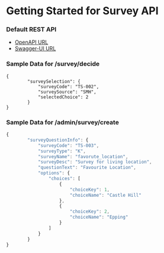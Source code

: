 # Getting Started for Survey API

### Default REST API
* [OpenAPI URL](http://localhost:8080/api/v3/api-docs)
* [Swagger-UI URL](http://localhost:8080/api/swagger-ui.html)

### Sample Data for /survey/decide
```
{
        "surveySelection": {
            "surveyCode": "TS-002",
            "surveySource": "SMH",
            "selectedChoice": 2
        }
}
```
### Sample Data for /admin/survey/create
```javascript
{
        "surveyQuestionInfo": {
            "surveyCode": "TS-003",
            "surveyType": "K",
            "surveyName": "favorute_location",
            "surveyDesc": "Survey for living location",
            "questionText": "Favourite Location",
            "options": {
                "choices": [
                    {
                        "choiceKey": 1,
                        "choiceName": "Castle Hill"
                    },
                    {
                        "choiceKey": 2,
                        "choiceName": "Epping"
                    }
                ]
            }        
        }
}
```
